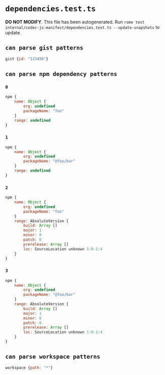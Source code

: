 # `dependencies.test.ts`

**DO NOT MODIFY**. This file has been autogenerated. Run `rome test internal/codec-js-manifest/dependencies.test.ts --update-snapshots` to update.

## `can parse gist patterns`

```javascript
gist {id: "123456"}
```

## `can parse npm dependency patterns`

### `0`

```javascript
npm {
	name: Object {
		org: undefined
		packageName: "foo"
	}
	range: undefined
}
```

### `1`

```javascript
npm {
	name: Object {
		org: undefined
		packageName: "@foo/bar"
	}
	range: undefined
}
```

### `2`

```javascript
npm {
	name: Object {
		org: undefined
		packageName: "foo"
	}
	range: AbsoluteVersion {
		build: Array []
		major: 1
		minor: 0
		patch: 0
		prerelease: Array []
		loc: SourceLocation unknown 1:0-1:4
	}
}
```

### `3`

```javascript
npm {
	name: Object {
		org: undefined
		packageName: "@foo/bar"
	}
	range: AbsoluteVersion {
		build: Array []
		major: 1
		minor: 0
		patch: 0
		prerelease: Array []
		loc: SourceLocation unknown 1:0-1:4
	}
}
```

## `can parse workspace patterns`

```javascript
workspace {path: "*"}
```
